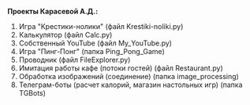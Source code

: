 **Проекты Карасевой А.Д.:**
1. Игра "Крестики-нолики" (файл Krestiki-noliki.py)
2. Калькулятор (файл Calc.py)
3. Собственный YouTube (файл My_YouTube.py)
4. Игра "Пинг-Понг" (папка Ping_Pong_Game)
5. Проводник (файл FileExplorer.py)
6. Имитация работы кафе (потоки гостей) (файл Restaurant.py)
7. Обработка изображений (соединение) (папка image_processing)
8. Телеграм-боты (расчет калорий, магазин настольных игр) (папка TGBots)